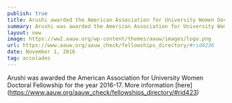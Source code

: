 ```yaml
---
publish: true
title: Arushi awarded the American Association for University Women Doctoral Fellowship
summary: Arushi was awarded the American Association for University Women Doctoral Fellowship for the year 2016-17. 
layout: new
image: https://ww2.aauw.org/wp-content/themes/aauw/images/logo.png
url: https://www.aauw.org/aauw_check/fellowships_directory/#rid4236
date: November 1, 2016
tag: accolades
--- 
```


Arushi was awarded the American Association for University Women Doctoral Fellowship for the year 2016-17. More information [here] (https://www.aauw.org/aauw_check/fellowships_directory/#rid423) 
